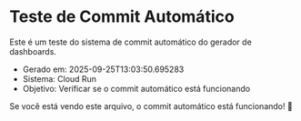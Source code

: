 # Teste de Commit Automático

Este é um teste do sistema de commit automático do gerador de dashboards.

- Gerado em: 2025-09-25T13:03:50.695283
- Sistema: Cloud Run
- Objetivo: Verificar se o commit automático está funcionando

Se você está vendo este arquivo, o commit automático está funcionando! 🎉
